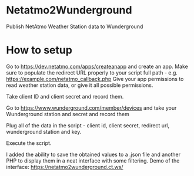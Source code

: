 # Netatmo2Wunderground
Publish NetAtmo Weather Station data to Wunderground

# How to setup
Go to https://dev.netatmo.com/apps/createanapp and create an app.
Make sure to populate the redirect URL properly to your script full path - e.g. https://example.com/netatmo_callback.php
Give your app permissions to read weather station data, or give it all possible permissions.

Take client ID and client secret and record them.

Go to https://www.wunderground.com/member/devices and take your Wunderground station and secret and record them

Plug all of the data in the script - client id, client secret, redirect url, wunderground station and key.

Execute the script.

I added the ability to save the obtained values to a .json file and another PHP to display them in a neat interface with some filtering.
Demo of the interface: https://netatmo2wunderground.ct.ws/
